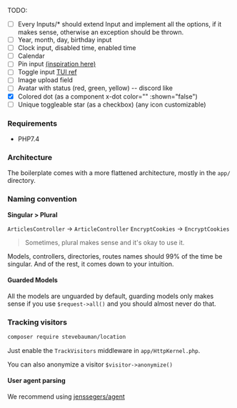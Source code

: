TODO:

* [ ] Every Inputs/* should extend Input and implement all the options, if it makes sense, otherwise an exception should be thrown.
* [ ] Year, month, day, birthday input
* [ ] Clock input, disabled time, enabled time
* [ ] Calendar
* [ ] Pin input [(inspiration here)](https://tailwindcomponents.com/component/pin-code-field)
* [ ] Toggle input [TUI ref](https://tailwindui.com/components/application-ui/forms/toggles)
* [ ] Image upload field
* [ ] Avatar with status (red, green, yellow) -- discord like
* [x] Colored dot (as a component x-dot color="" :shown="false")
* [ ] Unique toggleable star (as a checkbox) (any icon customizable)
### Requirements

* PHP7.4

### Architecture

The boilerplate comes with a more flattened architecture, mostly in the `app/` directory.

### Naming convention

**Singular > Plural**

`ArticlesController` -> `ArticleController`
`EncryptCookies` -> `EncryptCookies`
> Sometimes, plural makes sense and it's okay to use it.

Models, controllers, directories, routes names should 99% of the time be singular.
And of the rest, it comes down to your intuition.

#### Guarded Models

All the models are unguarded by default, guarding models only makes sense if you use `$request->all()` and you should almost never do that.

### Tracking visitors

```bash
composer require stevebauman/location
```

Just enable the `TrackVisitors` middleware in `app/HttpKernel.php`.

You can also anonymize a visitor `$visitor->anonymize()`

#### User agent parsing
 
We recommend using [jenssegers/agent](https://github.com/jenssegers/agent)
